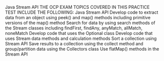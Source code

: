 Java Stream API
THE OCP EXAM TOPICS COVERED IN THIS PRACTICE TEST INCLUDE
THE FOLLOWING:
Java Stream API
Develop code to extract data from an object using peek() and map() methods
including primitive versions of the map() method
Search for data by using search methods of the Stream classes including findFirst,
findAny, anyMatch, allMatch, noneMatch
Develop code that uses the Optional class
Develop code that uses Stream data methods and calculation methods
Sort a collection using Stream API
Save results to a collection using the collect method and group/partition data using
the Collectors class
Use flatMap() methods in the Stream API